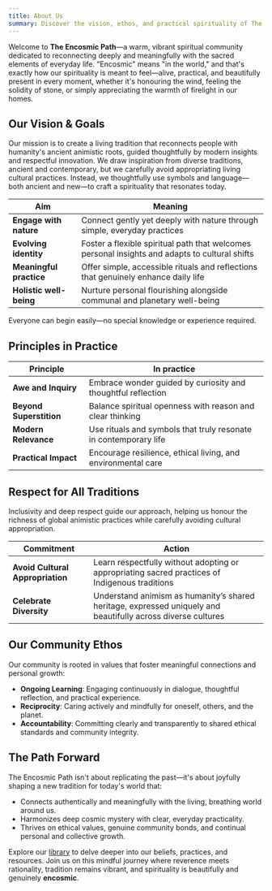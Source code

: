 ```yaml
---
title: About Us
summary: Discover the vision, ethos, and practical spirituality of The Encosmic Path, a modern animistic community.
---
```


Welcome to **The Encosmic Path**—a warm, vibrant spiritual community dedicated to reconnecting deeply and meaningfully with the sacred elements of everyday life. "Encosmic" means "in the world," and that's exactly how our spirituality is meant to feel—alive, practical, and beautifully present in every moment, whether it's honouring the wind, feeling the solidity of stone, or simply appreciating the warmth of firelight in our homes.

## Our Vision & Goals

Our mission is to create a living tradition that reconnects people with humanity's ancient animistic roots, guided thoughtfully by modern insights and respectful innovation. We draw inspiration from diverse traditions, ancient and contemporary, but we carefully avoid appropriating living cultural practices. Instead, we thoughtfully use symbols and language—both ancient and new—to craft a spirituality that resonates today.

| Aim                     | Meaning                                                      |
| ----------------------- | ------------------------------------------------------------ |
| **Engage with nature**  | Connect gently yet deeply with nature through simple, everyday practices |
| **Evolving identity**   | Foster a flexible spiritual path that welcomes personal insights and adapts to cultural shifts |
| **Meaningful practice** | Offer simple, accessible rituals and reflections that genuinely enhance daily life |
| **Holistic well-being** | Nurture personal flourishing alongside communal and planetary well-being |

Everyone can begin easily—no special knowledge or experience required.

## Principles in Practice

| Principle               | In practice                                                  |
| ----------------------- | ------------------------------------------------------------ |
| **Awe and Inquiry**     | Embrace wonder guided by curiosity and thoughtful reflection |
| **Beyond Superstition** | Balance spiritual openness with reason and clear thinking    |
| **Modern Relevance**    | Use rituals and symbols that truly resonate in contemporary life |
| **Practical Impact**    | Encourage resilience, ethical living, and environmental care |

## Respect for All Traditions

Inclusivity and deep respect guide our approach, helping us honour the richness of global animistic practices while carefully avoiding cultural appropriation.

| Commitment                       | Action                                                       |
| -------------------------------- | ------------------------------------------------------------ |
| **Avoid Cultural Appropriation** | Learn respectfully without adopting or appropriating sacred practices of Indigenous traditions |
| **Celebrate Diversity**          | Understand animism as humanity’s shared heritage, expressed uniquely and beautifully across diverse cultures |

## Our Community Ethos

Our community is rooted in values that foster meaningful connections and personal growth:

- **Ongoing Learning**: Engaging continuously in dialogue, thoughtful reflection, and practical experience.
- **Reciprocity**: Caring actively and mindfully for oneself, others, and the planet.
- **Accountability**: Committing clearly and transparently to shared ethical standards and community integrity.

## The Path Forward

The Encosmic Path isn't about replicating the past—it's about joyfully shaping a new tradition for today's world that:

- Connects authentically and meaningfully with the living, breathing world around us.
- Harmonizes deep cosmic mystery with clear, everyday practicality.
- Thrives on ethical values, genuine community bonds, and continual personal and collective growth.

Explore our [library](/library) to delve deeper into our beliefs, practices, and resources. Join us on this mindful journey where reverence meets rationality, tradition remains vibrant, and spirituality is beautifully and genuinely **encosmic**.
